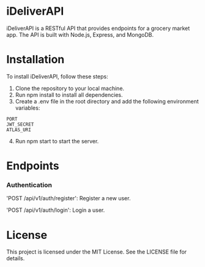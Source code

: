 # iDeliverAPI

iDeliverAPI is a RESTful API that provides endpoints for a grocery market app. The API is built with Node.js, Express, and MongoDB.

# Installation

To install iDeliverAPI, follow these steps:

1. Clone the repository to your local machine.
2. Run npm install to install all dependencies.
3. Create a .env file in the root directory and add the following environment variables:

```
PORT
JWT_SECRET
ATLAS_URI
```

4. Run npm start to start the server.

# Endpoints

### Authentication

'POST /api/v1/auth/register': Register a new user.

'POST /api/v1/auth/login': Login a user.

# License

This project is licensed under the MIT License. See the LICENSE file for details.